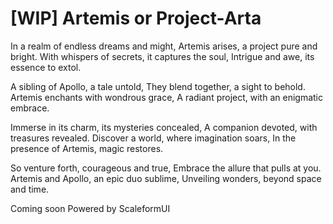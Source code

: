# [WIP] Artemis or Project-Arta

In a realm of endless dreams and might,
Artemis arises, a project pure and bright.
With whispers of secrets, it captures the soul,
Intrigue and awe, its essence to extol.

A sibling of Apollo, a tale untold,
They blend together, a sight to behold.
Artemis enchants with wondrous grace,
A radiant project, with an enigmatic embrace.

Immerse in its charm, its mysteries concealed,
A companion devoted, with treasures revealed.
Discover a world, where imagination soars,
In the presence of Artemis, magic restores.

So venture forth, courageous and true,
Embrace the allure that pulls at you.
Artemis and Apollo, an epic duo sublime,
Unveiling wonders, beyond space and time.

Coming soon
Powered by ScaleformUI 

